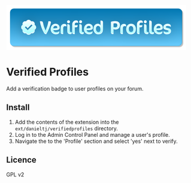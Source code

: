[![Verified Profiles](./.github/gh-verified-profiles.png)](https://www.phpbb.com/customise/db/extension/verified_profiles/)

# Verified Profiles

Add a verification badge to user profiles on your forum.

## Install

1. Add the contents of the extension into the `ext/danieltj/verifiedprofiles` directory.
2. Log in to the Admin Control Panel and manage a user's profile.
3. Navigate the to the 'Profile' section and select 'yes' next to verify.

## Licence

GPL v2
